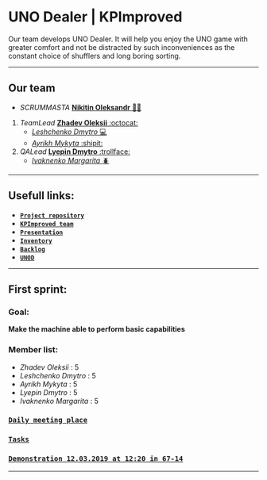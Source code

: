 #  UNO Dealer | KPImproved

Our team develops UNO Dealer. It will help you enjoy the UNO game with greater comfort and not be distracted by such inconveniences as the constant choice of shufflers and long boring sorting.
***
## **Our team**
* *SCRUMMASTA* [**Nikitin Oleksandr** :policeman:](https://github.com/arcanit33)

1. *TeamLead* [**Zhadev Oleksii** :octocat:](https://github.com/AlexZhadaev)
   * [*Leshchenko Dmytro* :computer:](https://github.com/Xasturr)
   * [*Ayrikh Mykyta* :shipit:](https://github.com/bubuka25)
2. *QALead* [**Lyepin Dmytro** :trollface:](https://github.com/acsellW)
   * [*Ivaknenko Margarita* :beetle:](https://github.com/madcassln)
***   
## Usefull links:
-	[**`Project repository`**](https://github.com/progbase/Uno)
-	[**`KPImproved team`**](https://github.com/orgs/progbase/teams/kpimproved)
-	[**`Presentation`**](https://docs.google.com/presentation/d/1cgQ4w0Rxo9qv66jtavsBFw55RRvs0z2GockqXAjHofg/edit#slide=id.g4f209463eb_0_15)
-	[**`Inventory`**](https://docs.google.com/spreadsheets/d/1t0qok8yyGPypgWNr8R4aoo9seJ1HTWF-gFS-p-IRink/edit#gid=0)
-	[**`Backlog`**](https://docs.google.com/spreadsheets/d/1t0qok8yyGPypgWNr8R4aoo9seJ1HTWF-gFS-p-IRink/edit#gid=387429905)
-	[**`UNOD`**](https://github.com/orgs/progbase/projects/5)

***
## First sprint:
  ### Goal:
   **Make the machine able to perform basic capabilities**
  ### Member list:
  - *Zhadev Oleksii*  : 5
  - *Leshchenko Dmytro* : 5
  - *Ayrikh Mykyta* : 5
  - *Lyepin Dmytro* : 5
  - *Ivaknenko Margarita* : 5
  ### [`Daily meeting place`](https://goo.gl/maps/uKQCAZKrPRS2)
  
  ### [`Tasks`](https://docs.google.com/spreadsheets/d/1t0qok8yyGPypgWNr8R4aoo9seJ1HTWF-gFS-p-IRink/edit#gid=2042564249)
  
  ### [`Demonstration 12.03.2019 at 12:20 in 67-14`](https://goo.gl/maps/DU6uqVZK12U2)

***
